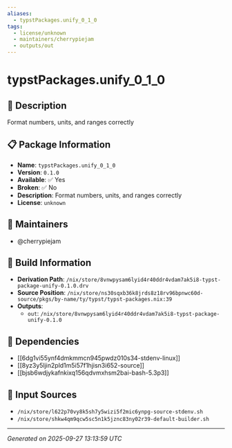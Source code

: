 ```yaml
---
aliases:
  - typstPackages.unify_0_1_0
tags:
  - license/unknown
  - maintainers/cherrypiejam
  - outputs/out
---
```


# typstPackages.unify_0_1_0

## 📝 Description

Format numbers, units, and ranges correctly

## 📋 Package Information

- **Name**: `typstPackages.unify_0_1_0`
- **Version**: `0.1.0`
- **Available**: ✅ Yes
- **Broken**: ✅ No
- **Description**: Format numbers, units, and ranges correctly
- **License**: `unknown`
## 👥 Maintainers

- @cherrypiejam


## 🔧 Build Information

- **Derivation Path**: `/nix/store/8vnwpysam6lyid4r40ddr4vdam7ak5i8-typst-package-unify-0.1.0.drv`
- **Source Position**: `/nix/store/ns30sqxb36k8jrds8z18rv96bpnwc60d-source/pkgs/by-name/ty/typst/typst-packages.nix:39`
- **Outputs**:
  - `out`:  `/nix/store/8vnwpysam6lyid4r40ddr4vdam7ak5i8-typst-package-unify-0.1.0`

## 🔗 Dependencies

- [[6dg1vi55ynf4dmkmmcn945pwdz010s34-stdenv-linux]]
- [[8yz3y5ljin2pld1m5i57f1hjisn3i652-source]]
- [[bjsb6wdjykafnkixq156qdvmxhsm2bai-bash-5.3p3]]

## 📁 Input Sources

- `/nix/store/l622p70vy8k5sh7y5wizi5f2mic6ynpg-source-stdenv.sh`
- `/nix/store/shkw4qm9qcw5sc5n1k5jznc83ny02r39-default-builder.sh`

---
*Generated on 2025-09-27 13:13:59 UTC*
